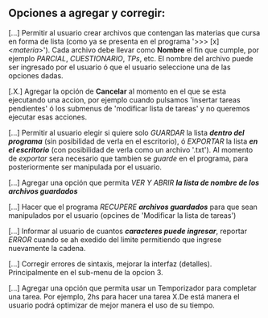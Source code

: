 ## Opciones a agregar y corregir:  

[...] Permitir al usuario crear archivos que contengan las materias que cursa en forma de lista (como ya se presenta en el programa '>>> [x] <_materia_>'). Cada archivo debe llevar como **Nombre** el fin que cumple, por ejemplo _PARCIAL_, _CUESTIONARIO_, _TPs_, etc. El nombre del archivo puede ser ingresado por el usuario ó que el usuario seleccione una de las opciones dadas.  

[.X.] Agregar la opción de **Cancelar** al momento en el que se esta ejecutando una accion, por ejemplo cuando pulsamos 'insertar tareas pendientes' ó los submenus de 'modificar lista de tareas' y no queremos ejecutar esas acciones.  

[...] Permitir al usuario elegir si quiere solo _GUARDAR_ la lista ***dentro del programa*** (sin posibilidad de verla en el escritorio), ó _EXPORTAR_ la lista ***en el escritorio*** (con posibilidad de verla como un archivo '.txt'). Al momento de _exportar_ sera necesario que tambien se _guarde_ en el programa, para posteriormente ser manipulada por el usuario. 

[...] Agregar una opción que permita _VER Y ABRIR_ ***la lista de nombre de los archivos guardados***   

[...] Hacer que el programa _RECUPERE_ ***archivos guardados*** para que sean manipulados por el usuario (opcines de 'Modificar la lista de tareas')

[...] Informar al usuario de cuantos ***caracteres puede ingresar***, reportar _ERROR_ cuando se ah exedido del limite permitiendo que ingrese nuevamente la cadena.

[...] Corregir errores de sintaxis, mejorar la interfaz (detalles). Principalmente en el sub-menu de la opcion 3.

[...] Agregar una opción que permita usar un Temporizador para completar una tarea. Por ejemplo, 2hs para hacer una tarea X.De está manera el usuario podrá optimizar de mejor manera el uso de su tiempo. 